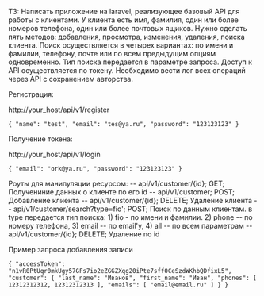 TЗ: Написать приложение на laravel, реализующее базовый API для работы с клиентами. У клиента есть имя, фамилия, один или более номеров телефона, один или более почтовых ящиков. Нужно сделать пять методов: добавления, просмотра, изменения, удаления, поиска клиента. Поиск осуществляется в четырех вариантах: по имени и фамилии, телефону, почте или по всем предыдущим опциям одновременно. Тип поиска передается в параметре запроса. Доступ к API осуществляется по токену. Необходимо вести лог всех операций через API с сохранением авторства.

Регистрация:

http://your_host/api/v1/register 

`{
	"name": "test",
	"email": "tes@ya.ru",
	"password": "123123123"
}`

Получение токена:

http://your_host/api/v1/login

`{
	"email": "ork@ya.ru",
	"password": "123123123"
}`

Роуты для манипуляции ресурсом:
-- api/v1/customer/{id}; GET; Получениние данных о клиенте по его id
-- api/v1/customer; POST; Добавление клиента
-- api/v1/customer/{id}; DELETE; Удаление клиента
-- api/v1/customer/search?type=fio'; POST; Поиск по данным клиентам.
    в type передается тип поиска: 1) fio - по имени и фамилии. 2) phone -- по номеру телефона, 3) email -- по email'у, 4) all -- по всем параметрам 
-- api/v1/customer/{id}; DELETE; Удаление по id

Пример запроса добавления записи

`{
	"accessToken": "n1vR0PtUqr0mkUgy57GFs7io2eZGGZXqg20iPte7sff0CeSzdWKhbQDfixL5",
	"customer": {
		"last_name": "Иванов",
		"first_name": "Иван",
		"phones": [
			12312312312,
			12312312313
		],
		"emails": [
			"email@email.ru"
		]
	}
}`
